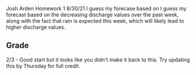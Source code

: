 Josh Arden Homework 1 8/30/21
I guess my forecase based on
I guess my forecast based on the decreasing discharge values over the past week, along with the fact that rain is expected this week, which will likely lead to higher discharge values.

## Grade
2/3 - Good start but it looks like you didn't make it back to this. Try updating this by Thursday for full credit. 
